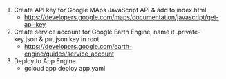1. Create API key for Google MAps JavaScript API & add to index.html
      * https://developers.google.com/maps/documentation/javascript/get-api-key
2. Create service account for Google Earth Engine, name it .private-key.json & put json key in root
      * https://developers.google.com/earth-engine/guides/service_account
3. Deploy to App Engine
      * gcloud app deploy app.yaml
